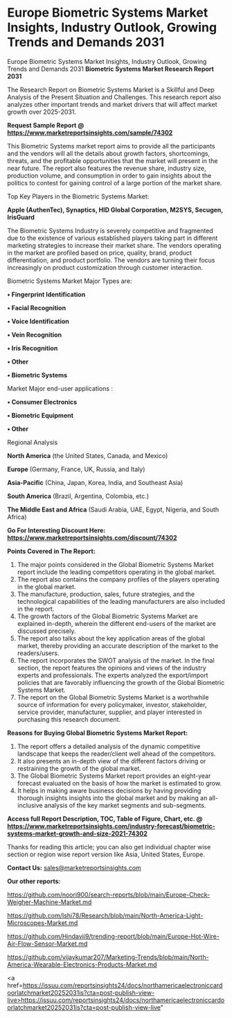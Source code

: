 # Europe Biometric Systems Market Insights, Industry Outlook, Growing Trends and Demands 2031
Europe Biometric Systems Market Insights, Industry Outlook, Growing Trends and Demands 2031
<strong>Biometric Systems Market Research Report 2031</strong>

The Research Report on Biometric Systems Market is a Skillful and Deep Analysis of the Present Situation and Challenges. This research report also analyzes other important trends and market drivers that will affect market growth over 2025-2031.

<strong>Request Sample Report @ <a href=https://www.marketreportsinsights.com/sample/74302>https://www.marketreportsinsights.com/sample/74302</a></strong>

This Biometric Systems market report aims to provide all the participants and the vendors will all the details about growth factors, shortcomings, threats, and the profitable opportunities that the market will present in the near future. The report also features the revenue share, industry size, production volume, and consumption in order to gain insights about the politics to contest for gaining control of a large portion of the market share.

Top Key Players in the Biometric Systems Market:

<strong>Apple (AuthenTec), Synaptics, HID Global Corporation, M2SYS, Secugen, IrisGuard</strong>

The Biometric Systems Industry is severely competitive and fragmented due to the existence of various established players taking part in different marketing strategies to increase their market share. The vendors operating in the market are profiled based on price, quality, brand, product differentiation, and product portfolio. The vendors are turning their focus increasingly on product customization through customer interaction.

Biometric Systems Market Major Types are:

<strong>• Fingerprint Identification

• Facial Recognition

• Voice Identification

• Vein Recognition

• Iris Recognition

• Other

• Biometric Systems</strong>

Market Major end-user applications :

<strong>• Consumer Electronics

• Biometric Equipment

• Other</strong>

Regional Analysis

</u><strong><b>North America</b></strong> (the United States, Canada, and Mexico)

<strong><b>Europe </b></strong>(Germany, France, UK, Russia, and Italy)

<strong><b>Asia-Pacific</b></strong> (China, Japan, Korea, India, and Southeast Asia)

<strong><b>South America</b></strong> (Brazil, Argentina, Colombia, etc.)

<strong><b>The Middle East and Africa</b></strong> (Saudi Arabia, UAE, Egypt, Nigeria, and South Africa)

<strong>Go For Interesting Discount Here: <a href=https://www.marketreportsinsights.com/discount/74302>https://www.marketreportsinsights.com/discount/74302</a></strong>

<strong>Points Covered in The Report:</strong>
<ol>
  <li>The major points considered in the Global Biometric Systems Market report include the leading competitors operating in the global market.</li>
  <li>The report also contains the company profiles of the players operating in the global market.</li>
  <li>The manufacture, production, sales, future strategies, and the technological capabilities of the leading manufacturers are also included in the report.</li>
  <li>The growth factors of the Global Biometric Systems Market are explained in-depth, wherein the different end-users of the market are discussed precisely.</li>
  <li>The report also talks about the key application areas of the global market, thereby providing an accurate description of the market to the readers/users.</li>
  <li>The report incorporates the SWOT analysis of the market. In the final section, the report features the opinions and views of the industry experts and professionals. The experts analyzed the export/import policies that are favorably influencing the growth of the Global Biometric Systems Market.</li>
  <li>The report on the Global Biometric Systems Market is a worthwhile source of information for every policymaker, investor, stakeholder, service provider, manufacturer, supplier, and player interested in purchasing this research document.</li>
</ol>
<strong>Reasons for Buying Global Biometric Systems Market Report:</strong>

<ol>
  <li>The report offers a detailed analysis of the dynamic competitive landscape that keeps the reader/client well ahead of the competitors.</li>
  <li>It also presents an in-depth view of the different factors driving or restraining the growth of the global market.</li>
  <li>The Global Biometric Systems Market report provides an eight-year forecast evaluated on the basis of how the market is estimated to grow.</li>
  <li>It helps in making aware business decisions by having providing thorough insights insights into the global market and by making an all-inclusive analysis of the key market segments and sub-segments.</li>
</ol>
<strong>Access full Report Description, TOC, Table of Figure, Chart, etc. @ <a href=https://www.marketreportsinsights.com/industry-forecast/biometric-systems-market-growth-and-size-2021-74302>https://www.marketreportsinsights.com/industry-forecast/biometric-systems-market-growth-and-size-2021-74302</a></strong>


Thanks for reading this article; you can also get individual chapter wise section or region wise report version like Asia, United States, Europe.

<strong>Contact Us:</strong>
sales@marketreportsinsights.com

<strong>Our other reports:</strong>

<a href=https://github.com/noori900/search-reports/blob/main/Europe-Check-Weigher-Machine-Market.md>https://github.com/noori900/search-reports/blob/main/Europe-Check-Weigher-Machine-Market.md</a>

<a href=https://github.com/Ishi78/Research/blob/main/North-America-Light-Microscopes-Market.md>https://github.com/Ishi78/Research/blob/main/North-America-Light-Microscopes-Market.md</a>

<a href=https://github.com/Hindavii9/trending-report/blob/main/Europe-Hot-Wire-Air-Flow-Sensor-Market.md>https://github.com/Hindavii9/trending-report/blob/main/Europe-Hot-Wire-Air-Flow-Sensor-Market.md</a>

<a href=https://github.com/vijaykumar207/Marketing-Trends/blob/main/North-America-Wearable-Electronics-Products-Market.md>https://github.com/vijaykumar207/Marketing-Trends/blob/main/North-America-Wearable-Electronics-Products-Market.md</a>

<a href=https://issuu.com/reportsinsights24/docs/northamericaelectroniccardoorlatchmarket20252031is?cta=post-publish-view-live>https://issuu.com/reportsinsights24/docs/northamericaelectroniccardoorlatchmarket20252031is?cta=post-publish-view-live</a>"
